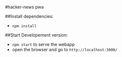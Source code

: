 #hacker-news pwa

##Install dependencies:
* ```npm install```

##Start Developement version:
* ```npm start``` to serve the webapp
* open the browser and go to ```http://localhost:3000/```
